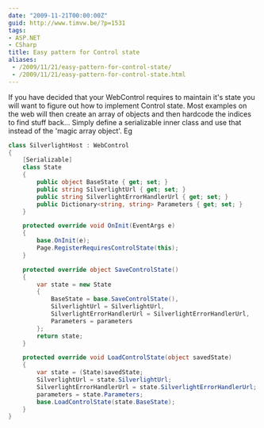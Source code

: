 ```yaml
---
date: "2009-11-21T00:00:00Z"
guid: http://www.timvw.be/?p=1531
tags:
- ASP.NET
- CSharp
title: Easy pattern for Control state
aliases:
 - /2009/11/21/easy-pattern-for-control-state/
 - /2009/11/21/easy-pattern-for-control-state.html
---
```

If you have decided that your WebControl requires to maintain it's state you will want to figure out how to implement Control state. Most examples on the web will then create an array of objects and then hardcode the indices to find stuff back... Simply define a serializable inner class and use that instead of the 'magic array object'. Eg

```csharp
class SilverlightHost : WebControl
{
	[Serializable]
	class State
	{
		public object BaseState { get; set; }
		public string SilverlightUrl { get; set; }
		public string SilverlightErrorHandlerUrl { get; set; }
		public Dictionary<string, string> Parameters { get; set; }
	}

	protected override void OnInit(EventArgs e)
	{
		base.OnInit(e);
		Page.RegisterRequiresControlState(this);
	}

	protected override object SaveControlState()
	{
		var state = new State
		{
			BaseState = base.SaveControlState(),
			SilverlightUrl = SilverlightUrl,
			SilverlightErrorHandlerUrl = SilverlightErrorHandlerUrl,
			Parameters = parameters
		};
		return state;
	}

	protected override void LoadControlState(object savedState)
	{
		var state = (State)savedState;
		SilverlightUrl = state.SilverlightUrl;
		SilverlightErrorHandlerUrl = state.SilverlightErrorHandlerUrl;
		parameters = state.Parameters;
		base.LoadControlState(state.BaseState);
	}
}
```
